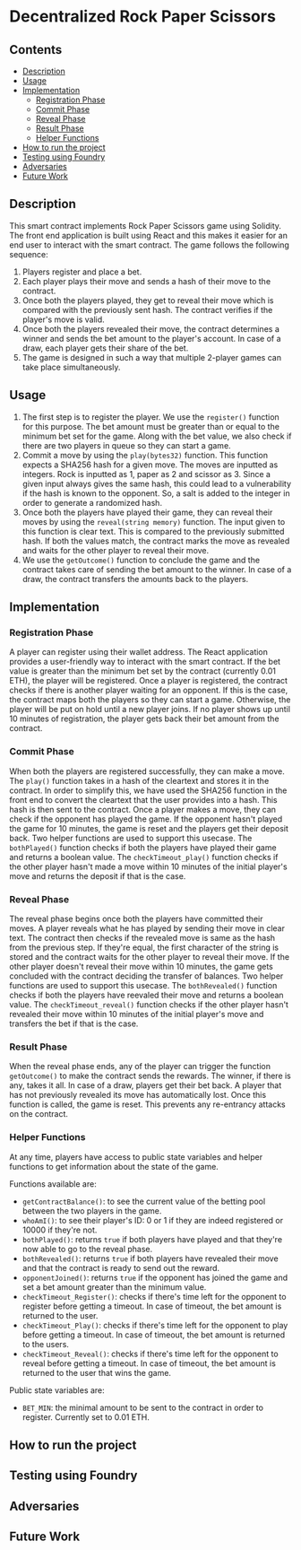 # Decentralized Rock Paper Scissors

## Contents

* [Description](#description)
* [Usage](#usage)
* [Implementation](#implementation)
    * [Registration Phase](#registration-phase)
    * [Commit Phase](#commit-phase)
    * [Reveal Phase](#reveal-phase)
    * [Result Phase](#result-phase)
    * [Helper Functions](#helper-functions)
* [How to run the project](#how-to-run-the-project)
* [Testing using Foundry](#testing-using-foundry)
* [Adversaries](#adversaries)
* [Future Work](#future-work) 

## Description
This smart contract implements Rock Paper Scissors game using Solidity. The front end application is built using React and this makes it easier for an end user to interact with the smart contract. The game follows the following sequence:
1. Players register and place a bet.
2. Each player plays their move and sends a hash of their move to the contract.
3. Once both the players played, they get to reveal their move which is compared with the previously sent hash. The contract verifies if the player's move is valid.
4. Once both the players revealed their move, the contract determines a winner and sends the bet amount to the player's account. In case of a draw, each player gets their share of the bet.
5. The game is designed in such a way that multiple 2-player games can take place simultaneously.

## Usage
1. The first step is to register the player. We use the `register()` function for this purpose. The bet amount must be greater than or equal to the minimum bet set for the game. Along with the bet value, we also check if there are two players in queue so they can start a game.
2. Commit a move by using the `play(bytes32)` function. This function expects a SHA256 hash for a given move. The moves are inputted as integers. Rock is inputted as 1, paper as 2 and scissor as 3. Since a given input always gives the same hash, this could lead to a vulnerability if the hash is known to the opponent. So, a salt is added to the integer in order to generate a randomized hash.
3. Once both the players have played their game, they can reveal their moves by using the `reveal(string memory)` function. The input given to this function is clear text. This is compared to the previously submitted hash. If both the values match, the contract marks the move as revealed and waits for the other player to reveal their move.
4. We use the `getOutcome()` function to conclude the game and the contract takes care of sending the bet amount to the winner. In case of a draw, the contract transfers the amounts back to the players.

## Implementation

### Registration Phase
A player can register using their wallet address. The React application provides a user-friendly way to interact with the smart contract. If the bet value is greater than the minimum bet set by the contract (currently 0.01 ETH), the player will be registered. 
Once a player is registered, the contract checks if there is another player waiting for an opponent. If this is the case, the contract maps both the players so they can start a game. Otherwise, the player will be put on hold until a new player joins. 
If no player shows up until 10 minutes of registration, the player gets back their bet amount from the contract.

### Commit Phase
When both the players are registered successfully, they can make a move. The `play()` function takes in a hash of the cleartext and stores it in the contract. In order to simplify this, we have used the SHA256 function in the front end to convert the cleartext that the user provides into a hash. This hash is then sent to the contract. Once a player makes a move, they can check if the opponent has played the game. If the opponent hasn't played the game for 10 minutes, the game is reset and the players get their deposit back. 
Two helper functions are used to support this usecase. The `bothPlayed()` function checks if both the players have played their game and returns a boolean value. The `checkTimeout_play()` function checks if the other player hasn't made a move within 10 minutes of the initial player's move and returns the deposit if that is the case.

### Reveal Phase
The reveal phase begins once both the players have committed their moves. A player reveals what he has played by sending their move in clear text. The contract then checks if the revealed move is same as the hash from the previous step. If they're equal, the first character of the string is stored and the contract waits for the other player to reveal their move.
If the other player doesn't reveal their move within 10 minutes, the game gets concluded with the contract deciding the transfer of balances. Two helper functions are used to support this usecase. The `bothRevealed()` function checks if both the players have reevaled their move and returns a boolean value. The `checkTimeout_reveal()` function checks if the other player hasn't revealed their move within 10 minutes of the initial player's move and transfers the bet if that is the case.

### Result Phase
When the reveal phase ends, any of the player can trigger the function `getOutcome()` to make the contract sends the rewards. The winner, if there is any, takes it all. In case of a draw, players get their bet back. A player that has not previously revealed its move has automatically lost. Once this function is called, the game is reset. This prevents any re-entrancy attacks on the contract.

### Helper Functions
At any time, players have access to public state variables and helper functions to get information about the state of the game.

Functions available are:
* `getContractBalance()`: to see the current value of the betting pool between the two players in the game.
* `whoAmI()`: to see their player's ID: 0 or 1 if they are indeed registered or 10000 if they're not.
* `bothPlayed()`: returns `true` if both players have played and that they're now able to go to the reveal phase.
* `bothRevealed()`: returns `true` if both players have revealed their move and that the contract is ready to send out the reward.
* `opponentJoined()`: returns `true` if the opponent has joined the game and set a bet amount greater than the minimum value.
* `checkTimeout_Register()`: checks if there's time left for the opponent to register before getting a timeout. In case of timeout, the bet amount is returned to the user.
* `checkTimeout_Play()`: checks if there's time left for the opponent to play before getting a timeout. In case of timeout, the bet amount is returned to the users.
* `checkTimeout_Reveal()`: checks if there's time left for the opponent to reveal before getting a timeout. In case of timeout, the bet amount is returned to the user that wins the game.

Public state variables are:
* `BET_MIN`: the minimal amount to be sent to the contract in order to register. Currently set to 0.01 ETH.

## How to run the project

## Testing using Foundry


## Adversaries

## Future Work


